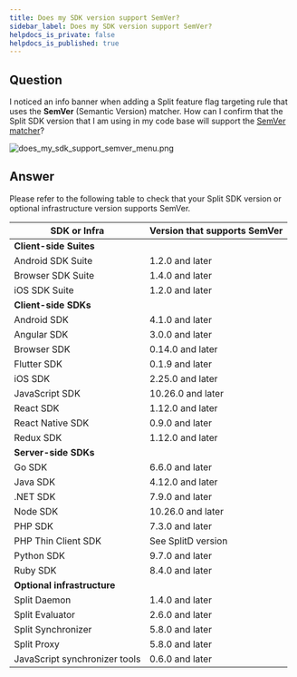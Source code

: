 ```yaml
---
title: Does my SDK version support SemVer?
sidebar_label: Does my SDK version support SemVer?
helpdocs_is_private: false
helpdocs_is_published: true
---
```


<p>
  <button hidden style={{borderRadius:'8px', border:'1px', fontFamily:'Courier New', fontWeight:'800', textAlign:'left'}}> help.split.io link: https://help.split.io/hc/en-us/articles/27337626547341-Does-my-SDK-version-support-SemVer <br /> ✘ images still hosted on help.split.io </button>
</p>

## Question

I noticed an info banner when adding a Split feature flag targeting rule that uses the **SemVer** (Semantic Version) matcher. How can I confirm that the Split SDK version that I am using in my code base will support the [SemVer matcher](https://help.split.io/hc/en-us/articles/360020793231-Target-with-custom-attributes#semver-attributes)?

<p>
  <img src="https://help.split.io/hc/article_attachments/27337626543501" alt="does_my_sdk_support_semver_menu.png" />
</p>

## Answer

Please refer to the following table to check that your Split SDK version or optional infrastructure version supports SemVer.

| **SDK or Infra** | **Version that supports SemVer** |
| --- | --- |
| **Client-side Suites** | |
| Android SDK Suite | 1.2.0 and later |
| Browser SDK Suite | 1.4.0 and later |
| iOS SDK Suite | 1.2.0 and later |
| **Client-side SDKs** | |
| Android SDK | 4.1.0 and later |
| Angular SDK | 3.0.0 and later |
| Browser SDK | 0.14.0 and later |
| Flutter SDK | 0.1.9 and later |
| iOS SDK | 2.25.0 and later |
| JavaScript SDK | 10.26.0 and later |
| React SDK | 1.12.0 and later |
| React Native SDK | 0.9.0 and later |
| Redux SDK | 1.12.0 and later |
| **Server-side SDKs** | |
| Go SDK | 6.6.0 and later |
| Java SDK | 4.12.0 and later |
| .NET SDK | 7.9.0 and later |
| Node SDK | 10.26.0 and later |
| PHP SDK | 7.3.0 and later |
| PHP Thin Client SDK | See SplitD version |
| Python SDK | 9.7.0 and later |
| Ruby SDK | 8.4.0 and later |
| **Optional infrastructure** | |
| Split Daemon | 1.4.0 and later |
| Split Evaluator | 2.6.0 and later |
| Split Synchronizer | 5.8.0 and later |
| Split Proxy | 5.8.0 and later |
| JavaScript synchronizer tools | 0.6.0 and later |
